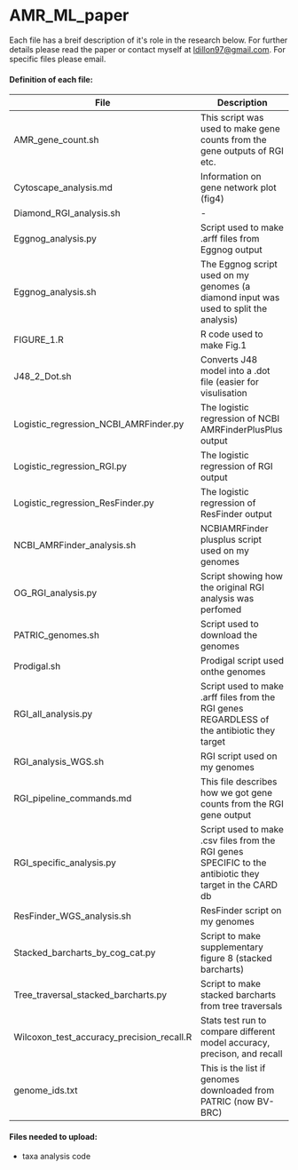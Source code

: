 # AMR_ML_paper
Each file has a breif description of it's role in the research below. For further details please read the paper or contact myself at ldillon97@gmail.com.
For specific files please email.

#### Definition of each file:
| File | Description |
|------|-------------|
|AMR_gene_count.sh | This script was used to make gene counts from the gene outputs of RGI etc.|
|Cytoscape_analysis.md | Information on gene network plot (fig4) |
|Diamond_RGI_analysis.sh|-|
|Eggnog_analysis.py | Script used to make .arff files from Eggnog output|
|Eggnog_analysis.sh | The Eggnog script used on my genomes (a diamond input was used to split the analysis)|
| FIGURE_1.R | R code used to make Fig.1 |
| J48_2_Dot.sh | Converts J48 model into a .dot file (easier for visulisation|
|Logistic_regression_NCBI_AMRFinder.py | The logistic regression of NCBI AMRFinderPlusPlus output|
|Logistic_regression_RGI.py | The logistic regression of RGI output |
|Logistic_regression_ResFinder.py| The logistic regression of ResFinder output|
|NCBI_AMRFinder_analysis.sh | NCBIAMRFinder plusplus script used on my genomes|
|OG_RGI_analysis.py | Script showing how the original RGI analysis was perfomed|
|PATRIC_genomes.sh | Script used to download the genomes|
|Prodigal.sh | Prodigal script used onthe genomes|
|RGI_all_analysis.py | Script used to make .arff files from the RGI genes REGARDLESS of the antibiotic they target |
|RGI_analysis_WGS.sh | RGI script used on my genomes |
| RGI_pipeline_commands.md | This file describes how we got gene counts from the RGI gene output|
|RGI_specific_analysis.py | Script used to make .csv files from the RGI genes SPECIFIC to the antibiotic they target in the CARD db|
|ResFinder_WGS_analysis.sh | ResFinder script on my genomes|
|Stacked_barcharts_by_cog_cat.py | Script to make supplementary figure 8 (stacked barcharts)|
|Tree_traversal_stacked_barcharts.py| Script to make stacked barcharts from tree traversals |
|Wilcoxon_test_accuracy_precision_recall.R | Stats test run to compare different model accuracy, precison, and recall|
|genome_ids.txt | This is the list if genomes downloaded from PATRIC (now BV-BRC)|



#### Files needed to upload:
  - taxa analysis code


